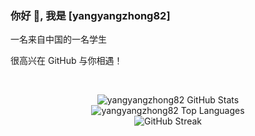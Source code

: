 ### 你好 👋, 我是 [yangyangzhong82]

一名来自中国的一名学生

很高兴在 GitHub 与你相遇！

<br/> <p align="center">
  <img align="center" src="https://github-readme-stats.vercel.app/api?username=yangyangzhong82&show_icons=true&locale=zh-cn&theme=radical&hide_border=true&count_private=true" alt="yangyangzhong82 GitHub Stats" />
  <br/>
  <img align="center" src="https://github-readme-stats.vercel.app/api/top-langs/?username=yangyangzhong82&layout=compact&locale=zh-cn&theme=radical&hide_border=true&count_private=true" alt="yangyangzhong82 Top Languages" />
  <br/>
  <img align="center" src="https://github-readme-streak-stats.herokuapp.com/?user=yangyangzhong82&theme=radical&hide_border=true&locale=zh_Hans" alt="GitHub Streak" />
</p>
